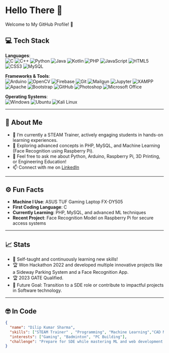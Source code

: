# Hello There 👋  
Welcome to My GitHub Profile! 🌟  

## 💻 Tech Stack  

**Languages**:  
![C](https://img.shields.io/badge/C-A8B9CC?style=for-the-badge&logo=c&logoColor=white)  ![C++](https://img.shields.io/badge/C++-00599C?style=for-the-badge&logo=cplusplus&logoColor=white)  ![Python](https://img.shields.io/badge/Python-3776AB?style=for-the-badge&logo=python&logoColor=white)  ![Java](https://img.shields.io/badge/Java-007396?style=for-the-badge&logo=java&logoColor=white)  ![Kotlin](https://img.shields.io/badge/Kotlin-0095D5?style=for-the-badge&logo=kotlin&logoColor=white)  ![PHP](https://img.shields.io/badge/PHP-777BB4?style=for-the-badge&logo=php&logoColor=white)  ![JavaScript](https://img.shields.io/badge/JavaScript-F7DF1E?style=for-the-badge&logo=javascript&logoColor=black)  ![HTML5](https://img.shields.io/badge/HTML5-E34F26?style=for-the-badge&logo=html5&logoColor=white)  ![CSS3](https://img.shields.io/badge/CSS3-1572B6?style=for-the-badge&logo=css3&logoColor=white)  ![MySQL](https://img.shields.io/badge/MySQL-4479A1?style=for-the-badge&logo=mysql&logoColor=white)  

**Frameworks & Tools**:  
![Arduino](https://img.shields.io/badge/Arduino-00979D?style=for-the-badge&logo=arduino&logoColor=white)  ![OpenCV](https://img.shields.io/badge/OpenCV-5C3EE8?style=for-the-badge&logo=opencv&logoColor=white)  ![Firebase](https://img.shields.io/badge/Firebase-FFCA28?style=for-the-badge&logo=firebase&logoColor=black)  ![Git](https://img.shields.io/badge/Git-F05032?style=for-the-badge&logo=git&logoColor=white)  ![Mailgun](https://img.shields.io/badge/Mailgun-D14836?style=for-the-badge&logo=gmail&logoColor=white)  ![Jupyter](https://img.shields.io/badge/Jupyter-F37626?style=for-the-badge&logo=jupyter&logoColor=white)  ![XAMPP](https://img.shields.io/badge/XAMPP-FB7A24?style=for-the-badge&logo=xampp&logoColor=white)  ![Apache](https://img.shields.io/badge/Apache-D22128?style=for-the-badge&logo=apache&logoColor=white)  ![Bootstrap](https://img.shields.io/badge/Bootstrap-7952B3?style=for-the-badge&logo=bootstrap&logoColor=white)  ![GitHub](https://img.shields.io/badge/GitHub-181717?style=for-the-badge&logo=github&logoColor=white)  ![Photoshop](https://img.shields.io/badge/Adobe%20Photoshop-31A8FF?style=for-the-badge&logo=adobephotoshop&logoColor=white)  ![Microsoft Office](https://img.shields.io/badge/Microsoft%20Office-D83B01?style=for-the-badge&logo=microsoftoffice&logoColor=white)  

**Operating Systems**:  
![Windows](https://img.shields.io/badge/Windows-0078D6?style=for-the-badge&logo=windows&logoColor=white)  ![Ubuntu](https://img.shields.io/badge/Ubuntu-E95420?style=for-the-badge&logo=ubuntu&logoColor=white)  ![Kali Linux](https://img.shields.io/badge/Kali_Linux-557C94?style=for-the-badge&logo=kalilinux&logoColor=white)  

---

## 🔎 About Me  
- 🔭 I’m currently a STEAM Trainer, actively engaging students in hands-on learning experiences.  
- 🌱 Exploring advanced concepts in PHP, MySQL, and Machine Learning (Face Recognition using Raspberry Pi).  
- 💬 Feel free to ask me about Python, Arduino, Raspberry Pi, 3D Printing, or Engineering Education!  
- 📫 Connect with me on [LinkedIn](https://www.linkedin.com/in/dilip-kumar-sharma-0073511a1/)  

---

## ⚙ Fun Facts  
- **Machine I Use**: ASUS TUF Gaming Laptop FX-DY505  
- **First Coding Language**: C  
- **Currently Learning**: PHP, MySQL, and advanced ML techniques  
- **Recent Project**: Face Recognition Model on Raspberry Pi for secure access systems  

---

## 📈 Stats  
- 💪 Self-taught and continuously learning new skills!  
- 🏆 Won Hackathon 2022 and developed multiple innovative projects like a Sideway Parking System and a Face Recognition App.
- 🏆 2023 GATE Qualified.
- 🚀 Future Goal: Transition to a SDE role or contribute to impactful projects in Software technology.  

---

## 🤓 In Code  
```json
{
  "name": "Dilip Kumar Sharma",
  "skills": ["STEAM Trainer" , "Programming", "Machine Learning","CAD Modeling", "Circuit Design", "3D Printing"],
  "interests": ["Gaming", "Badminton", "PC Building"],
  "challenge": "Prepare for SDE while mastering ML and web development."
}
